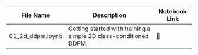 | File Name      | Description | Notebook Link |
|----------------|-------------|---------------|
| 01_2d_ddpm.ipynb | Getting started with training a simple 2D class-conditioned DDPM. | [📓](https://github.com/BardiaKh/Mediffusion/tree/main/tutorials/01_2d_ddpm.ipynb) |
